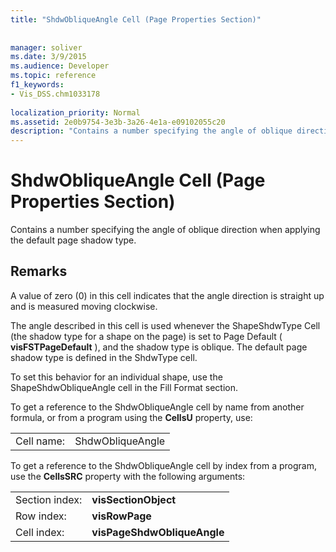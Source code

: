 ```yaml
---
title: "ShdwObliqueAngle Cell (Page Properties Section)"
 
 
manager: soliver
ms.date: 3/9/2015
ms.audience: Developer
ms.topic: reference
f1_keywords:
- Vis_DSS.chm1033178
 
localization_priority: Normal
ms.assetid: 2e0b9754-3e3b-3a26-4e1a-e09102055c20
description: "Contains a number specifying the angle of oblique direction when applying the default page shadow type."
---
```


# ShdwObliqueAngle Cell (Page Properties Section)

Contains a number specifying the angle of oblique direction when applying the default page shadow type.
  
## Remarks

A value of zero (0) in this cell indicates that the angle direction is straight up and is measured moving clockwise.
  
 The angle described in this cell is used whenever the ShapeShdwType Cell (the shadow type for a shape on the page) is set to Page Default ( **visFSTPageDefault** ), and the shadow type is oblique. The default page shadow type is defined in the ShdwType cell. 
  
To set this behavior for an individual shape, use the ShapeShdwObliqueAngle cell in the Fill Format section.
  
To get a reference to the ShdwObliqueAngle cell by name from another formula, or from a program using the **CellsU** property, use: 
  
|||
|:-----|:-----|
| Cell name:  <br/> | ShdwObliqueAngle  <br/> |
   
To get a reference to the ShdwObliqueAngle cell by index from a program, use the **CellsSRC** property with the following arguments: 
  
|||
|:-----|:-----|
| Section index:  <br/> |**visSectionObject** <br/> |
| Row index:  <br/> |**visRowPage** <br/> |
| Cell index:  <br/> |**visPageShdwObliqueAngle** <br/> |
   

